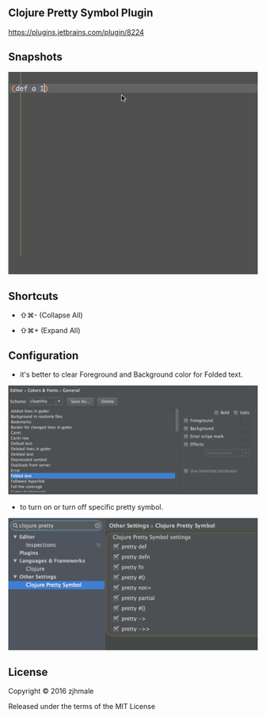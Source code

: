 ## Clojure Pretty Symbol Plugin

https://plugins.jetbrains.com/plugin/8224

## Snapshots

![](./pics/snapshot.gif)

## Shortcuts

* ⇧⌘- (Collapse All)

* ⇧⌘+ (Expand All)

## Configuration

* it's better to clear Foreground and Background color for Folded text.

![](./pics/configfold.png)

* to turn on or turn off specific pretty symbol.

![](./pics/settings.png)

## License

Copyright © 2016 zjhmale

Released under the terms of the MIT License
